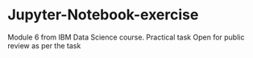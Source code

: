 # Jupyter-Notebook-exercise
Module 6 from IBM Data Science course. Practical task
Open for public review as per the task
